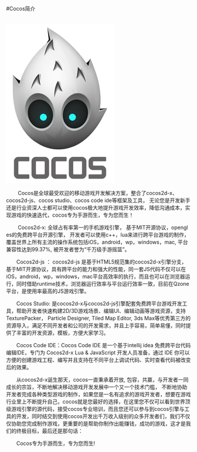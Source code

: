 #Cocos简介

   
  &emsp;&emsp;&emsp;&emsp;&emsp;&emsp;&emsp;&emsp;&emsp;&emsp;&emsp;&emsp;&emsp;&emsp;&emsp;&emsp;&emsp;&emsp;&emsp; 
![image](res/image001.png)          
                  
   &emsp;&emsp; Cocos是全球最受欢迎的移动游戏开发解决方案，整合了cocos2d-x、cocos2d-js、cocos studio、cocos code ide等框架及工具， 无论您是开发新手还是行业资深人士都可以使用cocos极大地提升游戏开发效率，降低沟通成本，实现游戏的快速迭代，cocos专为手游而生，专为您而生！

   &emsp;&emsp; Cocos2d-x: 全球占有率第一的手机游戏引擎， 基于MIT开源协议，opengl es的免费跨平台开源引擎， 开发者可以使用c++，lua来进行跨平台游戏的制作，覆盖世界上所有主流的操作系统包括iOS，android，wp，windows，mac, 平台兼容性达到99.37%, 被开发者誉为“千万级手游摇篮”。  
  
   &emsp;&emsp;Cocos2d-js ： cocos2d-js 是基于HTML5规范集的cocos2d-x引擎分支，基于MIT开源协议，具有跨平台的能力和强大的性能，同一套JS代码不仅可以在iOS，android，wp，windows，mac平台高效率的执行，而且也可以在浏览器运行，同时借助runtime技术，浏览器运行效率与平台运行效率一致，目前在Qzone平台，是使用率最高的JS游戏引擎。

   &emsp;&emsp;Cocos Studio: 是cocos2d-x与cocos2d-js引擎配套免费跨平台游戏开发工具，帮助开发者快速构建2D/3D游戏场景、编辑UI、编辑动画等游戏资源，支持TexturePacker， Particle Designer, Tiled Map Editor, 3ds Max等优秀第三方的资源导入，满足不同开发者和公司的开发需求，并且上手容易，简单易懂，同时提供了丰富的开发资源，模板，方便大家学习。

   &emsp;&emsp;Cocos Code IDE：Cocos Code IDE 是一个基于intellij idea 免费跨平台代码编辑IDE，专门为 Cocos2d-x Lua & JavaScript 开发人员准备，通过 IDE 你可以方便的创建游戏工程、编写并且支持在不同平台上调试代码、实时查看代码被改变后的效果。

   &emsp;&emsp;从cocos2d-x诞生那天，cocos一直秉承着开放, 包容，共赢，与开发者一同成长的宗旨，不断地解决移动游戏开发发展中一个又一个技术门槛， 不断地协助开发者完成各种类型游戏的制作，如果您是一名有追求的游戏开发者，想要在游戏行业里上不断提升自己，cocos就是您最好的选择，在这里您不仅可以看到世界顶级游戏引擎的源代码，接受cocos专业培训，而且您还可以参与到cocos引擎与工具的开发，同时结交到使用cocos开发出千万收入级别的众多开发者们，我们不仅仅协助您完成制作游戏，更重要的是帮助你制作出能赚钱，成功的游戏，这才是我们的终极目标，最后还是那句话：
  
   &emsp;&emsp;Cocos专为手游而生，专为您而生!








